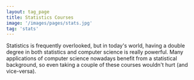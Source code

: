 ```yaml
---
layout: tag_page
title: Statistics Courses
image: '/images/pages/stats.jpg'
tag: 'stats'
---
```


Statistics is frequently overlooked, but in today's world, having a double degree in both statistics and computer science is really powerful. Many applications of computer science nowadays benefit from a statistical background, so even taking a couple of these courses wouldn't hurt (and vice-versa).